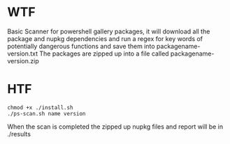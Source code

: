 # WTF
Basic Scanner for powershell gallery packages, it will download all the package and nupkg dependencies and run a regex for key words of potentially dangerous functions and save them into packagename-version.txt
The packages are zipped up into a file called packagename-version.zip

# HTF
```
chmod +x ./install.sh
./ps-scan.sh name version
```
When the scan is completed the zipped up nupkg files and report will be in ./results
